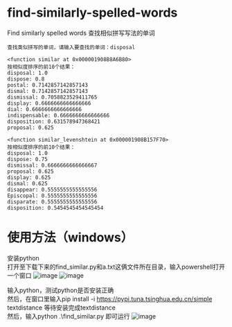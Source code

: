 # find-similarly-spelled-words
Find similarly spelled words
查找相似拼写写法的单词

```
查找类似拼写的单词，请输入要查找的单词：disposal

<function similar at 0x000001908B8A6B80>
按相似度排序的前10个结果：
disposal: 1.0
dispose: 0.8
postal: 0.7142857142857143
dismal: 0.7142857142857143
dismissal: 0.7058823529411765
display: 0.6666666666666666
dial: 0.6666666666666666
indispensable: 0.6666666666666666
disposition: 0.631578947368421
proposal: 0.625

<function similar_levenshtein at 0x000001908B157F70>
按相似度排序的前10个结果：
disposal: 1.0
dispose: 0.75
dismissal: 0.6666666666666667
proposal: 0.625
display: 0.625
dismal: 0.625
disappear: 0.5555555555555556
Episcopal: 0.5555555555555556
disparate: 0.5555555555555556
disposition: 0.5454545454545454
```

# 使用方法（windows）

安装python  
打开至下载下来的find_similar.py和a.txt这俩文件所在目录，输入powershell打开一个窗口
![image](https://github.com/freemedom/find-similarly-spelled-words/assets/57294686/9588abce-bc5d-4c42-b9eb-144adc76225d)
![image](https://github.com/freemedom/find-similarly-spelled-words/assets/57294686/2c7f8e86-1793-4cfd-a466-32acd3caa788)

输入python，测试python是否安装正确  
然后，在窗口里输入pip install -i https://pypi.tuna.tsinghua.edu.cn/simple textdistance
等待安装完成textdistance  
然后，输入python .\find_similar.py
即可运行
![image](https://github.com/freemedom/find-similarly-spelled-words/assets/57294686/ad4435ef-3f40-4ed4-975a-b2d301d85b66)






